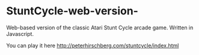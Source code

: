 # StuntCycle-web-version-
Web-based version of the classic Atari Stunt Cycle arcade game. Written in Javascript.

You can play it here http://peterhirschberg.com/stuntcycle/index.html
